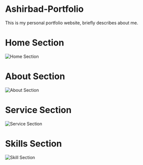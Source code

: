 # Ashirbad-Portfolio
 This is my personal portfolio website, briefly describes about me.
 
# Home Section

![Home Section](https://user-images.githubusercontent.com/36065206/94988990-fa6eea80-058e-11eb-9282-8cf7ba7603cc.png)

# About Section
![About Section](https://user-images.githubusercontent.com/36065206/94988993-fd69db00-058e-11eb-86cb-34ee7ae79034.png)

# Service Section
![Service Section](https://user-images.githubusercontent.com/36065206/94988996-ff339e80-058e-11eb-873d-82c8d03b604b.png)

# Skills Section
![Skill Section](https://user-images.githubusercontent.com/36065206/94988998-0064cb80-058f-11eb-8fdc-d83e7f4cb0f7.png)
